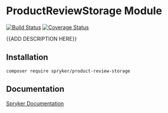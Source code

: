 # ProductReviewStorage Module
[![Build Status](https://travis-ci.org/spryker/ProductReviewStorage.svg)](https://travis-ci.org/spryker/ProductReviewStorage)
[![Coverage Status](https://coveralls.io/repos/github/spryker/ProductReviewStorage/badge.svg)](https://coveralls.io/github/spryker/ProductReviewStorage)

{{ADD DESCRIPTION HERE}}

## Installation

```
composer require spryker/product-review-storage
```

## Documentation

[Spryker Documentation](https://academy.spryker.com/developing_with_spryker/module_guide/modules.html)
